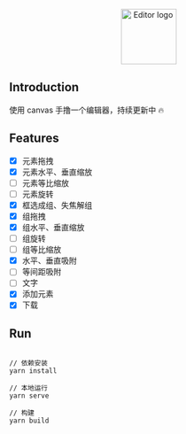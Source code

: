 <p align="center"><img width="100" src="https://st0.dancf.com/static/02/202301130825-f513.png" alt="Editor logo"></p>

## Introduction

使用 canvas 手撸一个编辑器，持续更新中 🔥

## Features

-   [x] 元素拖拽
-   [x] 元素水平、垂直缩放
-   [ ] 元素等比缩放
-   [ ] 元素旋转
-   [x] 框选成组、失焦解组
-   [x] 组拖拽
-   [x] 组水平、垂直缩放
-   [ ] 组旋转
-   [ ] 组等比缩放
-   [x] 水平、垂直吸附
-   [ ] 等间距吸附
-   [ ] 文字
-   [x] 添加元素
-   [x] 下载

## Run

```shell

// 依赖安装
yarn install

// 本地运行
yarn serve

// 构建
yarn build
```
